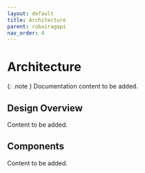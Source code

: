 ```yaml
---
layout: default
title: Architecture
parent: robairagapi
nav_order: 4
---
```


# Architecture

{: .note }
Documentation content to be added.

## Design Overview

Content to be added.

## Components

Content to be added.
